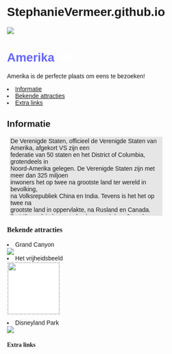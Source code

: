 # StephanieVermeer.github.io
<!DOCTYPE html>
<html>
<head>
<title>Mijn Droomreis</title>
<meta charset="utf-8">
<style>
body }
font-family:cursive;}
#amerika { font-family:Italic; }
#EL { font-family:Italic; }
#BA { font-family:Italic; }
#VS {       background: rgb(230, 230, 230);
            width: 70%;
            height: 180px;
            overflow-y: auto;
            overflow-x: hidden;
            margin: 15px 0px 10px 6px;
            border: 2px dashed rgb(230,230,230);
          
}  
#FT {       width: 120px;
            margin-right: 10px;
            margin-bottom: 10px;
            background-color: white;
            border: 2px dashed rgb(230,230,230);
}
#VH {       width: 120px;
            margin-right: 10px;
            margin-bottom: 10px;
            background-color: white;
            border: 2px dashed rgb(230,230,230);
}
DP {        width: 50px;
            margin-right: 10px;
            margin-bottom: 10px;
            background-color: white;
            border: 2px dashed rgb(230,230,230);
}


#STAD {     background: rgb(200,10,0);
        
}           
        
#FOTO {
            width: 120px;
            margin-right: 10px;
            margin-bottom: 10px;
            border: 6px ridge red;
}
.amerika { color: #6666ff; }
.vs { color: white; }
.button {
  border-radius: 4px;
  background-color: #f4511e;
  border: none;
  color: #FFFFFF;
  text-align: center;
  font-size: 28px;
  padding: 20px;
  width: 200px;
  transition: all 0.5s;
  cursor: pointer;
  margin: 5px;
}

.button span {
  cursor: pointer;
  display: inline-block;
  position: relative;
  transition: 0.5s;
}

.button span:after {
  content: '\00bb';
  position: absolute;
  opacity: 0;
  top: 0;
  right: -20px;
  transition: 0.5s;
}

.button:extra span {
  padding-right: 25px;
}

.button:extra span:after {
  opacity: 1;
  right: 0;
}
body, html {
  height: 100%;
  margin: 0;
  font-family: Arial, Helvetica, sans-serif;
}

* {
  box-sizing: border-box;
}

.bg-image {
  /* The image used */
  background-image: src="https://www.gezinopreis.nl/wp-content/uploads/2016/04/zuidamerika-04.jpg";
  
  /* Add the blur effect */
  filter: blur(8px);
  -webkit-filter: blur(8px);
  
  /* Full height */
  height: 100%; 
  
  /* Center and scale the image nicely */
  background-position: center;
  background-repeat: no-repeat;
  background-size: cover;
}

</style>
</head>
<body>

<img id="FOTO" src= "https://www.bol.com/nl/p/vlag-usa-amerikaanse-vlag-90-x-150/9200000055128768/">
<h1 id="STAD"><span class= "amerika">Amerika</span> <span class= "vs">VS</span></h1>
<p>Amerika is de perfecte plaats om eens te bezoeken!</p>
<li><a href="#Informatie">Informatie</a></li>
<li><a href="#BA">Bekende attracties</a></li>
<li><a href="#EL">Extra links</a></li>


<strong><h2 id="Informatie">Informatie</h2></strong>
<p id="VS">De Verenigde Staten, officieel de Verenigde Staten van Amerika, afgekort VS zijn een<br> federatie van 50 staten en het District of Columbia, grotendeels in<br>Noord-Amerika gelegen. De Verenigde Staten zijn met meer dan 325 miljoen<br> inwoners het op twee na grootste land ter wereld in bevolking,<br>na Volksrepubliek China en India. Tevens is het het op twee na<br> grootste land in oppervlakte, na Rusland en Canada.<br>
De VS wordt in het noorden begrensd door Canada en<br> in het zuiden door Mexico. De westkust wordt gevormd door de<br> Grote of Stille Oceaan terwijl de Atlantische Oceaan ten oosten en de<br> Golf van Mexico ten zuiden van het land liggen.</p>
<strong><h3 id="BA">Bekende attracties</h3></strong>
<li>Grand Canyon</li>
<img id="FT" src="https://www.taketours.com/images/destination/USA%20Grand%20Canyon%20South%20Rim.jpg">
<li>Het vrijheidsbeeld</li>
<img id="VH" src="https://www.newyork.nl/wp-content/uploads/2013/11/xHet-Vrijheidsbeeld.jpg.pagespeed.ic.rcDPXYNqWr.jpg">
<li>Disneyland Park</li>
<img id="DP" src="https://upload.wikimedia.org/wikipedia/commons/thumb/7/70/Sleeping_Beauty_Castle_Disneyland_Anaheim_2013.jpg/1920px-Sleeping_Beauty_Castle_Disneyland_Anaheim_2013.jpg">
<strong><h4 id="EL">Extra links</h4></strong> 
</body>
</html>
